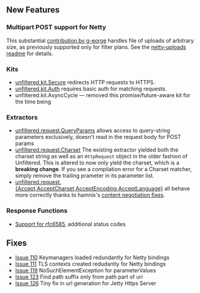 ## New Features

### Multipart POST support for Netty 

This substantial [contribution by g-eorge][up] handles file of uploads
of arbitrary size, as previously supported only for filter plans. See
the [netty-uploads readme][read] for details.

[up]: https://github.com/unfiltered/unfiltered/issues/44
[read]: https://github.com/unfiltered/unfiltered/blob/master/netty-uploads/README.md

### Kits

* [unfiltered.kit.Secure][secure] redirects HTTP requests to HTTPS.
* [unfiltered.kit.Auth][auth] requires basic auth for matching requests.
* unfiltered.kit.AsyncCycle — removed this promise/future-aware kit for
  the time being

[secure]: https://github.com/unfiltered/unfiltered/blob/master/library/src/main/scala/kit/secure.scala
[auth]: https://github.com/unfiltered/unfiltered/blob/master/library/src/main/scala/kit/auth.scala

### Extractors

* [unfiltered.request.QueryParams][queryparams] allows access to
  query-string parameters exclusively, doesn't read in the request
  body for POST params
* [unfiltered.request.Charset][charset] The existing extractor yielded
  both the charset string as well as an `HttpRequest` object in the
  older fashion of Unfiltered. This is altered to now only yield the
  charset, which is a **breaking change**. If you see a compilation
  error for a Charset matcher, simply remove the trailing prameter
  in its parameter list.
* [unfiltered.request.{Accept,AcceptCharset,AcceptEncoding,AcceptLanguage}][accept] all behave more correctly thanks to hamnis's 
[content negotiation fixes][conneg].

[queryparams]: https://github.com/unfiltered/unfiltered/blob/master/library/src/main/scala/request/params.scala#L65
[charset]: https://github.com/unfiltered/unfiltered/blob/master/library/src/main/scala/request/headers.scala#L163
[accept]: https://github.com/unfiltered/unfiltered/blob/master/library/src/main/scala/request/headers.scala#L137-140
[conneg]: https://github.com/unfiltered/unfiltered/pull/122

### Response Functions

* [Support for rfc6585][status], additional status codes

[status]: https://github.com/unfiltered/unfiltered/issues/124

## Fixes

* [Issue 110][110] Keymanagers loaded redundantly for Netty bindings
* [Issue 111][111] TLS contexts created redudantly for Netty bindings
* [Issue 119][119] NoSuchElementException for parameterValues
* [Issue 123][123] Find path suffix only from path part of uri
* [Issue 126][126] Tiny fix in url generation for Jetty Https Server

[110]: https://github.com/unfiltered/unfiltered/issues/110
[111]: https://github.com/unfiltered/unfiltered/issues/111
[119]: https://github.com/unfiltered/unfiltered/pull/119
[123]: https://github.com/unfiltered/unfiltered/pull/123
[126]: https://github.com/unfiltered/unfiltered/pull/126
